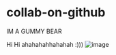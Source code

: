 # collab-on-github

IM A GUMMY BEAR

Hi Hi ahahahahhahahah :))) 
![image](https://github.com/user-attachments/assets/754506d5-cd28-43d2-8d44-607535c32bd3)

